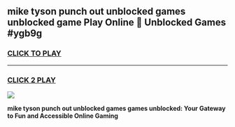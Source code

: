 
## mike tyson punch out unblocked games unblocked game Play Online 👋 Unblocked Games #ygb9g
<h3>
<a href="https://premium.freeplayer.one?title=mike_tyson_punch_out_unblocked_games&ref=21F">CLICK TO PLAY</a></h3>
<hr>

<h3>
<a href="https://premium.freeplayer.one?title=mike_tyson_punch_out_unblocked_games&ref=21F">CLICK 2 PLAY</a>
  
</h3>

<a href="https://premium.freeplayer.one?title=mike_tyson_punch_out_unblocked_games&ref=21F/"><img src="https://clearcache.store/games.png"></a>


**mike tyson punch out unblocked games games unblocked: Your Gateway to Fun and Accessible Online Gaming**
